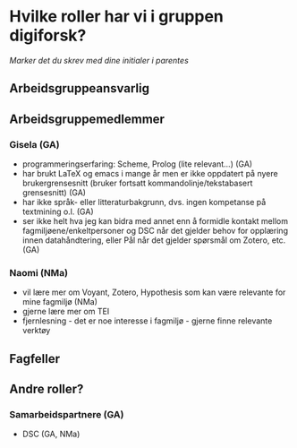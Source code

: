 # Hvilke roller har vi i gruppen digiforsk?

*Marker det du skrev med dine initialer i parentes*

## Arbeidsgruppeansvarlig

## Arbeidsgruppemedlemmer
### Gisela (GA)
- programmeringserfaring: Scheme, Prolog (lite relevant...) (GA)
- har brukt LaTeX og emacs i mange år men er ikke oppdatert på nyere brukergrensesnitt (bruker fortsatt kommandolinje/tekstabasert grensesnitt) (GA)
- har ikke språk- eller litteraturbakgrunn, dvs. ingen kompetanse på textmining o.l. (GA)
- ser ikke helt hva jeg kan bidra med annet enn å formidle kontakt mellom fagmiljøene/enkeltpersoner og DSC når det gjelder behov for opplæring innen datahåndtering, eller Pål når det gjelder spørsmål om Zotero, etc. (GA)
### Naomi (NMa)
- vil lære mer om Voyant, Zotero, Hypothesis som kan være relevante for mine fagmiljø (NMa)
- gjerne lære mer om TEI
- fjernlesning - det er noe interesse i fagmiljø - gjerne finne relevante verktøy 

## Fagfeller

## Andre roller?
### Samarbeidspartnere (GA)
- DSC (GA, NMa)
